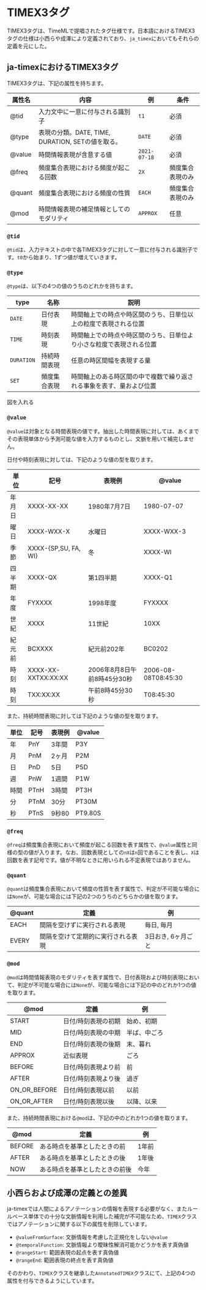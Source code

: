 # TIMEX3タグ

TIMEX3タグは、TimeMLで提唱されたタグ仕様です。日本語におけるTIMEX3タグの仕様は小西らや成澤により定義されており、`ja_timex`においてもそれらの定義を元にした。

## ja-timexにおけるTIMEX3タグ
TIMEX3タグは、下記の属性を持ちます。

| 属性名 | 内容                                              | 例           | 条件             |
| ------ | ------------------------------------------------- | ------------ | ---------------- |
| @tid   | 入力文中に一意に付与される識別子                  | `t1`         | 必須             |
| @type  | 表現の分類。DATE, TIME, DURATION, SETの値を取る。 | `DATE`       | 必須             |
| @value | 時間情報表現が含意する値                          | `2021-07-18` | 必須             |
| @freq  | 頻度集合表現における頻度が起こる回数              | `2X`         | 頻度集合表現のみ |
| @quant | 頻度集合表現における頻度の性質                    | `EACH`       | 頻度集合表現のみ |
| @mod   | 時間情報表現の補足情報としてのモダリティ          | `APPROX`     | 任意             |

### `@tid`
`@tid`は、入力テキストの中で各TIMEX3タグに対して一意に付与される識別子です。`t0`から始まり、1ずつ値が増えていきます。

### `@type`
`@type`は、以下の4つの値のうちのどれかを持ちます。

| type       | 名称         | 説明                                                                 |
| ---------- | ------------ | -------------------------------------------------------------------- |
| `DATE`     | 日付表現     | 時間軸上での時点や時区間のうち、日単位以上の粒度で表現される位置     |
| `TIME`     | 時刻表現     | 時間軸上での時点や時区間のうち、日単位より小さな粒度で表現される位置 |
| `DURATION` | 持続時間表現 | 任意の時区間幅を表現する量                                           |
| `SET`      | 頻度集合表現 | 時間軸上のある時区間の中で複数で繰り返される事象を表す、量および位置 |

図を入れる

### `@value`
`@value`は対象となる時間表現の値です。抽出した時間表現に対しては、あくまでその表現単体から予測可能な値を入力するものとし、文脈を用いて補完しません。


日付や時刻表現に対しては、下記のような値の型を取ります。

| 単位   | 記号                 | 表現例                      | @value              |
| ------ | -------------------- | --------------------------- | ------------------- |
| 年月日 | XXXX-XX-XX           | 1980年7月7日                | 1980-07-07          |
| 曜日   | XXXX-WXX-X           | 水曜日                      | XXXX-WXX-3          |
| 季節   | XXXX-{SP,SU, FA, WI} | 冬                          | XXXX-WI             |
| 四半期 | XXXX-QX              | 第1四半期                   | XXXX-Q1             |
| 年度   | FYXXXX               | 1998年度                    | FYXXXX              |
| 世紀   | XXXX                 | 11世紀                      | 10XX                |
| 紀元前 | BCXXXX               | 紀元前202年                 | BC0202              |
| 時刻   | XXXX-XX-XXTXX:XX:XX  | 2006年8月8日午前8時45分30秒 | 2006-08-08T08:45:30 |
| 時刻   | TXX:XX:XX            | 午前8時45分30秒             | T08:45:30           |

また、持続時間表現に対しては下記のような値の型を取ります。

| 単位 | 記号 | 表現例 | @value  |
| ---- | ---- | ------ | ------- |
| 年   | PnY  | 3年間  | P3Y     |
| 月   | PnM  | 2ヶ月  | P2M     |
| 日   | PnD  | 5日    | P5D     |
| 週   | PnW  | 1週間  | P1W     |
| 時間 | PTnH | 3時間  | PT3H    |
| 分   | PTnM | 30分   | PT30M   |
| 秒   | PTnS | 9秒80  | PT9.80S |


### `@freq`
`@freq`は頻度集合表現において頻度が起こる回数を表す属性で、`@value`属性と同様の型の値が入ります。なお、回数表現としての`nX`は`n`回であることを表し、`X`は回数を表す記号です。値が不明なときに用いられる不定表現ではありません。

### `@quant`

`@quant`は頻度集合表現において頻度の性質を表す属性で、判定が不可能な場合には`None`が、可能な場合には下記の2つのうちのどちらかの値を取ります。

| @quant | 定義                               | 例                 |
| ------ | ---------------------------------- | ------------------ |
| EACH   | 間隔を空けずに実行される表現       | 毎日, 毎月         |
| EVERY  | 間隔を空けて定期的に実行される表現 | 3日おき, 6ヶ月ごと |

### `@mod`
`@mod`は時間情報表現のモダリティを表す属性で、日付表現および時刻表現において、判定が不可能な場合には`None`が、可能な場合には下記の中のどれか1つの値を取ります。

| @mod         | 定義                | 例           |
| ------------ | ------------------- | ------------ |
| START        | 日付/時刻表現の初期 | 始め、初期   |
| MID          | 日付/時刻表現の中期 | 半ば、中ごろ |
| END          | 日付/時刻表現の後期 | 末、暮れ     |
| APPROX       | 近似表現            | ごろ         |
| BEFORE       | 日付/時刻表現より前 | 前           |
| AFTER        | 日付/時刻表現より後 | 過ぎ         |
| ON_OR_BEFORE | 日付/時刻表現以前   | 以前         |
| ON_OR_AFTER  | 日付/時刻表現以後   | 以降、以来   |


また、持続時間表現における`@mod`は、下記の中のどれか1つの値を取ります。

| @mod   | 定義                         | 例  |
| ------ | ---------------------------- | --- |
| BEFORE | ある時点を基準としたときの前 | 1年前  |
| AFTER  | ある時点を基準としたときの後 | 1年後  |
| NOW    | ある時点を基準としたときの前後  | 今年 |


## 小西らおよび成澤の定義との差異
ja-timexでは人間によるアノテーションの情報を表現する必要がなく、またルールベース単体での十分な文脈情報を利用した補完が不可能なため、`TIMEX`クラスではアノテーションに関する以下の属性を削除しています。

- `@valueFromSurface`: 文脈情報を考慮した正規化をしない`@value`
- `@temporalFunction`: 文脈情報より曖昧性解消可能かどうかを表す真偽値
- `@rangeStart`: 範囲表現の起点を表す真偽値
- `@rangeEnd`: 範囲表現の終点を表す真偽値

そのかわり、`TIMEX`クラスを継承した`AnnotatedTIMEX`クラスにて、上記の4つの属性を付与できるようにしています。
